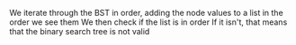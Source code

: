 We iterate through the BST in order, adding the node values to a list in the order we see them
We then check if the list is in order
If it isn't, that means that the binary search tree is not valid
